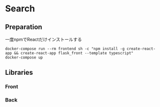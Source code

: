 # Search

## Preparation

一度npmでReactだけインストールする
```
docker-compose run --rm frontend sh -c "npm install -g create-react-app && create-react-app flask_front --template typescript"
docker-compose up
```

## Libraries
### Front

### Back
